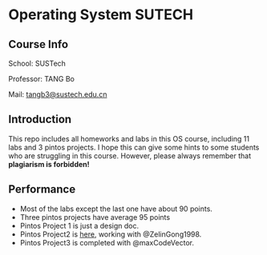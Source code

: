 # Operating System SUTECH

## Course Info
School: SUSTech

Professor: TANG Bo 

Mail: tangb3@sustech.edu.cn

## Introduction
This repo includes all homeworks and labs in this OS course, including 11 labs and 3 pintos projects. 
I hope this can give some hints to some students who are struggling in this course. However, please always remember that
**plagiarism is forbidden!**

## Performance
- Most of the labs except the last one have about 90 points.
- Three pintos projects have average 95 points
- Pintos Project 1 is just a design doc. 
- Pintos Project2 is [here](https://github.com/11610309GZL/OS_Pro2), working with @ZelinGong1998.
- Pintos Project3 is completed with @maxCodeVector.
